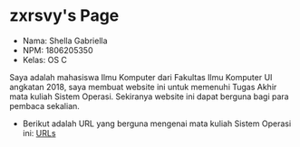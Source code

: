 # zxrsvy's Page

* Nama: Shella Gabriella
* NPM: 1806205350
* Kelas: OS C

Saya adalah mahasiswa Ilmu Komputer dari Fakultas Ilmu Komputer UI angkatan 2018, saya membuat website ini untuk memenuhi Tugas Akhir mata kuliah Sistem Operasi. Sekiranya website ini dapat berguna bagi para pembaca sekalian. 

* Berikut adalah URL yang berguna mengenai mata kuliah Sistem Operasi ini:
[URLs](URLs/)
